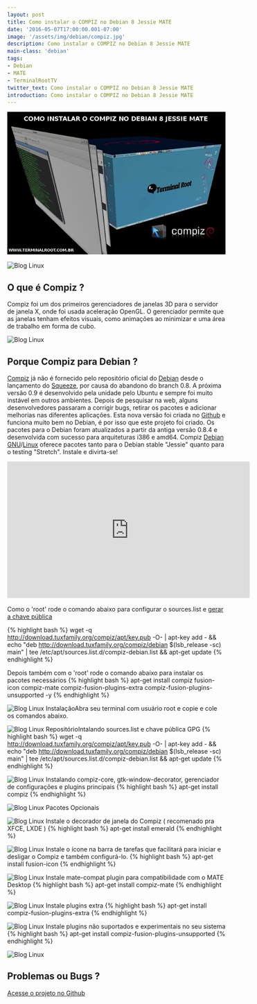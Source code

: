 ```yaml
---
layout: post
title: Como instalar o COMPIZ no Debian 8 Jessie MATE
date: '2016-05-07T17:00:00.001-07:00'
image: '/assets/img/debian/compiz.jpg'
description: Como instalar o COMPIZ no Debian 8 Jessie MATE
main-class: 'debian'
tags:
- Debian
- MATE
- TerminalRootTV
twitter_text: Como instalar o COMPIZ no Debian 8 Jessie MATE
introduction: Como instalar o COMPIZ no Debian 8 Jessie MATE
---
```

![Compiz Debian Blog Linux Terminal Root](/assets/img/debian/compiz.jpg "Compiz Debian Blog Linux Terminal Root")

![Blog Linux](http://compiz-debian.tuxfamily.org/images/title.png "Blog Linux")
## O que é Compiz ?

Compiz foi um dos primeiros gerenciadores de janelas 3D para o servidor de janela X, onde foi usada aceleração OpenGL. O gerenciador permite que as janelas tenham efeitos visuais, como animações ao minimizar e uma área de trabalho em forma de cubo.

![Blog Linux](http://compiz-debian.tuxfamily.org/images/debian.png "Blog Linux")

## Porque Compiz para Debian ?

[Compiz](http://www.compiz.org/) já não é fornecido pelo repositório oficial do [Debian](https://cse.google.com.br/cse/publicurl?cx=004473188612396442360:qs2ekmnkweq&q=Debian) desde o lançamento do [Squeeze](https://cse.google.com.br/cse/publicurl?cx=004473188612396442360:qs2ekmnkweq&q=Squeeze), por causa do abandono do branch 0.8. A próxima versão 0.9 é desenvolvido pela unidade pelo Ubuntu e sempre foi muito instável em outros ambientes. Depois de pesquisar na web, alguns desenvolvedores passaram a corrigir bugs, retirar os pacotes e adicionar melhorias nas diferentes aplicações. Esta nova versão foi criada no [Github](https://cse.google.com.br/cse/publicurl?cx=004473188612396442360:qs2ekmnkweq&q=Github) e funciona muito bem no Debian, é por isso que este projeto foi criado. Os pacotes para o Debian foram atualizados a partir da antiga versão 0.8.4 e desenvolvida com sucesso para arquiteturas i386 e amd64. Compiz [Debian](http://www.terminalroot.com.br/tags#debian) [GNU](http://www.terminalroot.com.br/tags#gnu)/[Linux](https://cse.google.com.br/cse/publicurl?cx=004473188612396442360:qs2ekmnkweq&q=Linux) oferece pacotes tanto para o Debian stable "Jessie" quanto para o testing "Stretch".
Instale e divirta-se!

<iframe allowfullscreen="" frameborder="0" height="315" src="https://www.youtube.com/embed/1DbBQzuz9BE" width="560"></iframe>

Como o 'root' rode o comando abaixo para configurar o sources.list e [gerar a chave pública](https://cse.google.com.br/cse/publicurl?cx=004473188612396442360:qs2ekmnkweq&q=chave_pública)

{% highlight bash %}
wget -q http://download.tuxfamily.org/compiz/apt/key.pub -O- | apt-key add - && echo "deb http://download.tuxfamily.org/compiz/debian $(lsb_release -sc) main" | tee /etc/apt/sources.list.d/compiz-debian.list && apt-get update
{% endhighlight %}

Depois também com o 'root' rode o comando abaixo para instalar os pacotes necessários
{% highlight bash %}
apt-get install compiz fusion-icon compiz-mate compiz-fusion-plugins-extra compiz-fusion-plugins-unsupported -y
{% endhighlight %}

      
![Blog Linux](http://compiz-debian.tuxfamily.org/images/install.png "Blog Linux")
InstalaçãoAbra seu terminal com usuário root e copie e cole os comandos abaixo.

![Blog Linux](http://compiz-debian.tuxfamily.org/images/keyring.png "Blog Linux")
RepositórioIntalando sources.list e chave pública GPG
{% highlight bash %}
wget -q  http://download.tuxfamily.org/compiz/apt/key.pub -O- | apt-key add -  && echo "deb http://download.tuxfamily.org/compiz/debian  $(lsb_release -sc) main" | tee  /etc/apt/sources.list.d/compiz-debian.list && apt-get update
{% endhighlight %}

![Blog Linux](http://compiz-debian.tuxfamily.org/images/compiz.png "Blog Linux")
Instalando compiz-core, gtk-window-decorator, gerenciador de configurações e plugins principais
{% highlight bash %}
apt-get install compiz
{% endhighlight %}
      
![Blog Linux](http://compiz-debian.tuxfamily.org/images/optional-packages.png "Blog Linux")
Pacotes Opcionais

![Blog Linux](http://compiz-debian.tuxfamily.org/images/emerald.png "Blog Linux")
Instale o decorador de janela do Compiz ( recomenado pra XFCE, LXDE )
{% highlight bash %}
apt-get install emerald
{% endhighlight %}

![Blog Linux](http://compiz-debian.tuxfamily.org/images/fusion-icon.png "Blog Linux")
Instale o ícone na barra de tarefas que facilitará para iniciar e desligar o Compiz e também configurá-lo.
{% highlight bash %}
apt-get install fusion-icon
{% endhighlight %}

![Blog Linux](http://compiz-debian.tuxfamily.org/images/mate.png "Blog Linux")
Instale mate-compat plugin para compatibilidade com o MATE Desktop
{% highlight bash %}
apt-get install compiz-mate
{% endhighlight %}

![Blog Linux](http://compiz-debian.tuxfamily.org/images/plugins-extra.png "Blog Linux")
Instale plugins extra
{% highlight bash %}
apt-get install compiz-fusion-plugins-extra
{% endhighlight %}

![Blog Linux](http://compiz-debian.tuxfamily.org/images/plugins-exp.png "Blog Linux")
Instale plugins não suportados e experimentais no seu sistema
{% highlight bash %}
apt-get install compiz-fusion-plugins-unsupported
{% endhighlight %}
           
![Blog Linux](http://compiz-debian.tuxfamily.org/images/octocat.png "Blog Linux")

## Problemas ou Bugs ?
[Acesse o projeto no Github](http://compiz-debian.tuxfamily.org/)
